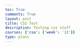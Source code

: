 ```yaml
---
toc: True
comments: True
layout: post
title: CSS Test
description: Testing css stuff
courses: {'csa': {'week': '13'}}
type: plans
---
```


<style>
.container{
    display:flex;
    flex-direction: row;
}

.tester {
    animation-duration: 3s;
    /* animation-name: switch; */
    margin: auto;
    background: lightgray;
    width: 5em;
    height: 5em;
    border-radius: 20px;
    border-color: gray;
    border-width: 1px;
    border-style: solid;
    color:black;
    justify-content: center;
    align-items: center;
    display:flex;
}


@keyframes switch {
  0% {
    /* order: 0; */
    transform: translate(0px, 0px);
  }

  50% {
    transform: translate(-262px, -50px);
    /* transform: translateX(-250px); */
  }

  100% {
    /* order: 2; */
    transform: translate(-540px, 0px);
  }
}

</style>

<div class="container" id="container">
    <!-- <div class="tester" id="tester1">hola</div>
    <div class="tester" id="tester2">hola2</div>
    <div class="tester" id="tester3">hola3</div> -->
</div>
<script src="http://ajax.googleapis.com/ajax/libs/jquery/1.7.1/jquery.min.js" type="text/javascript"></script>

<script>

    function makeList(list){
        for (i in list){
            var item = document.createElement("div");
            item.id = "item" + i;
            item.classList.add("tester");
            item.innerHTML = i;
            item.style.order = i;
            document.getElementById("container").append(item);
        }
    }

    // var switchFrames = [
    //     { transform: "translate(0px, 0px)" },
    //     { transform: "translate(-262px, -50px)" },
    //     { transform: "translate(-540px, 0px)"}
    // ];

    // var switchFrames2 = [
    //     { transform: "translate(0px, 0px)" },
    //     { transform: "translate(262px, 50px)" },
    //     { transform: "translate(540px, 0px)"}
    // ];

    const switchOptions = {
        duration: 2000,
        iterations: 1,
    };

    document.addEventListener("click", () => {
        item1 = document.getElementById("item0");
        item2 = document.getElementById("item4")
        Animation(item1, item2).done(function() {StyleShift(item1, item2)});
    });

    var Animation = function (item1, item2) {
        var r = $.Deferred();

        var container = document.getElementById("container")
        containerWidth = container.offsetWidth;
        itemDif = Number(item2.id[item2.id.length - 1]) - Number(item1.id[item1.id.length - 1]);
        itemLength = container.children.length

        var switchFrames = [
            { transform: `translate(0px, 0px)` },
            { transform: `translate(${ containerWidth/itemLength * itemDif/2}px, -50px)` },
            { transform: `translate(${ containerWidth/itemLength * itemDif}px, 0px)`}
        ];

        var switchFrames2 = [
            { transform: `translate(0px, 0px)` },
            { transform: `translate(${ -containerWidth/itemLength * itemDif/2}px, 50px)` },
            { transform: `translate(${ -containerWidth/itemLength * itemDif}px, 0px)`}
        ];

        item1.animate(switchFrames, switchOptions);
        item2.animate(switchFrames2, switchOptions);

        setTimeout(function () {
            r.resolve();
        }, 2000);

        return r;
    };

    var StyleShift = function (item1, item2) {
        item1.style.order = item2.id[item2.id.length - 1];
        item2.style.order = item1.id[item1.id.length - 1];
    };

    makeList([1,2,3,4,5,6,7])


</script>